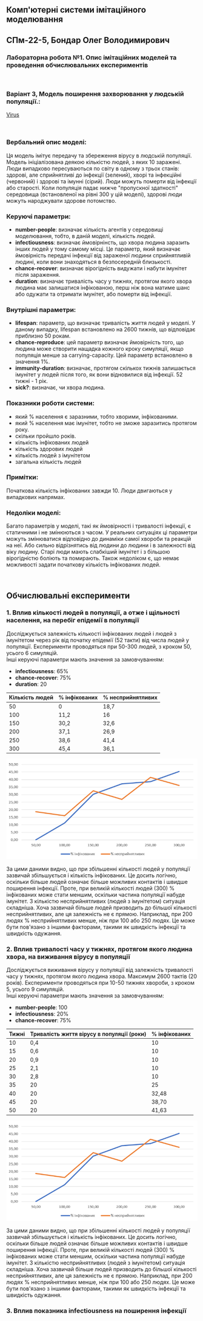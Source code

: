 ## Комп'ютерні системи імітаційного моделювання
## СПм-22-5, **Бондар Олег Володимирович**
### Лабораторна робота №**1**. Опис імітаційних моделей та проведення обчислювальних експериментів

<br>

### Варіант 3, Модель поширення захворювання у людській популяції.:
[Virus](http://https://www.netlogoweb.org/launch#https://www.netlogoweb.org/assets/modelslib/Sample%20Models/Biology/Virus.nlogo)

<br>

### Вербальний опис моделі:
Ця модель імітує передачу та збереження вірусу в людській популяції. Модель ініціалізована деякою кількістю людей, з яких 10 заражені. Люди випадково пересуваються по світу в одному з трьох станів: здорові, але сприйнятливі до інфекції (зелений), хворі та інфекційні (червоний) і здорові та імунні (сірий). Люди можуть померти від інфекції або старості. Коли популяція падає нижче "пропускної здатності" середовища (встановленої на рівні 300 у цій моделі), здорові люди можуть народжувати здорове потомство.

### Керуючі параметри:
- **number-people**: визначає кількість агентів у середовищі моделювання, тобто, в даній моделі, кількість людей.
- **infectiousness**: визначає ймовірнінсть, що хвора людина заразить інших людей у тому самому місці. Це параметр, який визначає ймовірність передачі інфекції від зараженої людини сприйнятливій людині, коли вони знаходяться в безпосередній близькості.
- **chance-recover**: визначає вірогідність видужати і набути імунітет після зараження.
- **duration**: визначає тривалість часу у тижнях, протягом якого хвора людина має залишатися інфікованою, перш ніж вона матиме шанс або одужати та отримати імунітет, або померти від інфекції.

### Внутрішні параметри:
- **lifespan**: параметр, що визначає тривалість життя людей у моделі. У даному випадку, lifespan встановлено на 2600 тижнів, що відповідає приблизно 50 рокам.
- **chance-reproduce**: цей параметр визначає ймовірність того, що людина може створити нащадка кожного кроку симуляції, якщо популяція менше за carrying-capacity. Цей параметр встановлено в значення 1%.
- **immunity-duration**: визначає, протягом скількох тижнів залишається імунітет у людей після того, як вони відновилися від інфекції. 52 тижні - 1 рік.
- **sick?**: визначає, чи хвора людина.

### Показники роботи системи:
- який % населення є заразними, тобто хворими, інфікованими.
- який % населення має імунітет, тобто не зможе заразитись протягом року.
- скільки пройшло років.
- кількість інфікованих людей
- кількість здорових людей
- кількість людей з імунітетом
- загальна кількість людей

### Примітки:
Початкова кількість інфікованих завжди 10. Люди двигаються у випадкових напрямах.

### Недоліки моделі:
Багато параметрів у моделі, такі як ймовірності і тривалості інфекції, є статичними і не змінюються з часом. У реальних ситуаціях ці параметри можуть змінюватися відповідно до динаміки самої хвороби та реакцій на неї. Або сильно відрізнятись від людини до людини і в залежності від віку людину. Старі люди мають слабкіший імунітет і з більшою вірогідністю боліють та помирають.
Також недоліком є, що немає можливості задати початкову кількість інфікованих людей.

<br>

## Обчислювальні експерименти
### 1. Вплив кількості людей в популяції, а отже і щільності населення, на перебіг епідемії в популяції
Досліджується залежність кількості інфікованих людей і людей з імунітетом через рік від початку епідемії (52 такти) від числа людей у популяції.
Експерименти проводяться при 50-300 людей, з кроком 50, усього 6 симуляцій.  
Інші керуючі параметри мають значення за замовчуванням:
- **infectiousness**: 65%
- **chance-recover**: 75%
- **duration**: 20

<table>
<thead>
<tr><th>Кількість людей</th><th>% інфікованих</th><th>% несприйнятливих</th></tr>
</thead>
<tbody>
<tr><td>50</td><td>0</td><td>18,7</td></tr>
<tr><td>100</td><td>11,2</td><td>16</td></tr>
<tr><td>150</td><td>30,2</td><td>32,6</td></tr>
<tr><td>200</td><td>37,1</td><td>26,9</td></tr>
<tr><td>250</td><td>38,6</td><td>41,4</td></tr>
<tr><td>300</td><td>45,4</td><td>36,1</td></tr>
</tbody>
</table>

![Залежність середньої швидкості пересування від завантаженості траси](first.png)

За цими даними видно, що при збільшенні кількості людей у популяції зазвичай збільшується і кількість інфікованих. Це досить логічно, оскільки більше людей означає більше можливих контактів і швидше поширення інфекції. Проте, при великій кількості людей (300) % інфікованих може стати меншим, оскільки частина популяції набуде імунітет.
З кількістю несприйнятливих (людей з імунітетом) ситуація складніша. Хоча зазвичай більше людей призводить до більшої кількості несприйнятливих, але ця залежність не є прямою. Наприклад, при 200 людях % несприйнятливих менше, ніж при 100 або 250 людях. Це може бути пов'язано з іншими факторами, такими як швидкість інфекції та швидкість одужання.

### 2. Вплив тривалості часу у тижнях, протягом якого людина хвора, на виживання вірусу в популяції  
Досліджується виживання вірусу у популяції від залежність тривалості часу у тижнях, протягом якого людина хвора. Максимум 2600 тактів (20 років).
Експерименти проводяться при 10-50 тижнях хвороби, з кроком 5, усього 9 симуляцій.  
Інші керуючі параметри мають значення за замовчуванням:
- **number-people**: 100
- **infectiousness**: 20%
- **chance-recover**: 75%

<table>
<thead>
<tr><th>Тижні</th><th>Тривалість життя вірусу в популяції (роки)</th><th>% інфікованих</th></tr>
</thead>
<tbody>
<tr><td>10</td><td>0,4</td><td>10</td></tr>
<tr><td>15</td><td>0,6</td><td>10</td></tr>
<tr><td>20</td><td>0,9</td><td>10</td></tr>
<tr><td>25</td><td>2,1</td><td>10</td></tr>
<tr><td>30</td><td>2,8</td><td>10</td></tr>
<tr><td>35</td><td>20</td><td>25</td></tr>
<tr><td>40</td><td>20</td><td>32,48</td></tr>
<tr><td>45</td><td>20</td><td>38,70</td></tr>
<tr><td>50</td><td>20</td><td>41,63</td></tr>
</tbody>
</table>

![Залежність середньої швидкості пересування від завантаженості траси](first.png)

За цими даними видно, що при збільшенні кількості людей у популяції зазвичай збільшується і кількість інфікованих. Це досить логічно, оскільки більше людей означає більше можливих контактів і швидше поширення інфекції. Проте, при великій кількості людей (300) % інфікованих може стати меншим, оскільки частина популяції набуде імунітет.
З кількістю несприйнятливих (людей з імунітетом) ситуація складніша. Хоча зазвичай більше людей призводить до більшої кількості несприйнятливих, але ця залежність не є прямою. Наприклад, при 200 людях % несприйнятливих менше, ніж при 100 або 250 людях. Це може бути пов'язано з іншими факторами, такими як швидкість інфекції та швидкість одужання.
### 3. Вплив показника infectiousness на поширення інфекції

